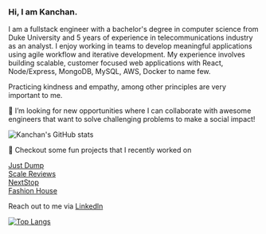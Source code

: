 ### Hi, I am Kanchan. 

I am a fullstack engineer with a bachelor's degree in computer science from Duke University and 5 years of experience in telecommunications industry as an analyst. I enjoy working in teams to develop meaningful applications using agile workflow and iterative development. My experience involves building scalable, customer focused web applications with React, Node/Express, MongoDB, MySQL, AWS, Docker to name few.

Practicing kindness and empathy, among other principles are very important to me.

👯 I’m looking for new opportunities where I can collaborate with awesome engineers that want to solve challenging problems to make a social impact! 

![Kanchan's GitHub stats](https://github-readme-stats.vercel.app/api?username=kc127&show_icons=true&theme=radical&count_private=true)

🔭 Checkout some fun projects that I recently worked on

<a href="https://github.com/kc127/just-dump" target="_top">Just Dump</a>
<br>
<a href="https://github.com/kc127/reviews-api" target="_top">Scale Reviews</a>
<br>
<a href="https://github.com/Magnetic-Mediterranean/Hub" target="_top">NextStop</a>
<br>
<a href="https://github.com/kc127/fashion-house" target="_top">Fashion House</a>
<br>

Reach out to me via <a href="https://www.linkedin.com/in/kc127/" target="_top">Linkedln</a>

[![Top Langs](https://github-readme-stats.vercel.app/api/top-langs/?username=kc127&layout=compact)](https://github.com/kc127/github-readme-stats)

<!--
**kc127/kc127** is a ✨ _special_ ✨ repository because its `README.md` (this file) appears on your GitHub profile.

Here are some ideas to get you started:

- 🔭 I’m currently working on ...
- 🌱 I’m currently learning ...
- 👯 I’m looking to collaborate on ...
- 🤔 I’m looking for help with ...
- 💬 Ask me about ...
- 📫 How to reach me: ...
- 😄 Pronouns: ...
- ⚡ Fun fact: ...
-->
